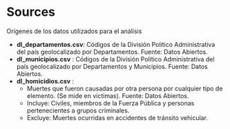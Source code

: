 # Sources
Orígenes de los datos utilizados para el análisis

- **dl_departamentos.csv**: Códigos de la División Político Administrativa del país geolocalizado por Departamentos. Fuente: Datos Abiertos.
- **dl_municipios.csv**   : Códigos de la División Político Administrativa del país geolocalizado por Departamentos y Municipios. Fuente: Datos Abiertos.
- **dl_homicidios.csv**   :
  - Muertes que fueron causadas por otra persona por cualquier tipo de elemento. (Se mide en víctimas). Fuente: Datos Abiertos.
  - Incluye: Civiles, miembros de la Fuerza Pública y personas pertenecientes a grupos criminales.
  - Excluye: Muertes ocurridas en accidentes de tránsito vehicular.
